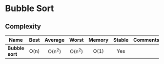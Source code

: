 # Bubble Sort


## Complexity

| Name               | Best            | Average             | Worst               | Memory    | Stable    | Comments  |
| ------------------ | :-------------: | :-----------------: | :-----------------: | :-------: | :-------: | :-------- |
| **Bubble sort**    | O(n)            | O(n<sup>2</sup>)    | O(n<sup>2</sup>)    | O(1)      | Yes       |           |